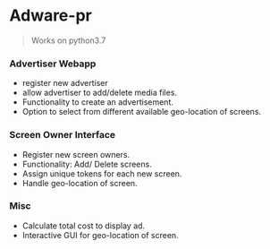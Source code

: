 # Adware-pr
> Works on python3.7

### Advertiser Webapp

- register new advertiser
- allow advertiser to add/delete media files.
- Functionality to create an advertisement.
- Option to select from different available geo-location of screens.


### Screen Owner Interface

- Register new screen owners.
- Functionality: Add/ Delete screens.
- Assign unique tokens for each new screen.
- Handle geo-location of screen.

### Misc

- Calculate total cost to display ad.
- Interactive GUI for geo-location of screen.